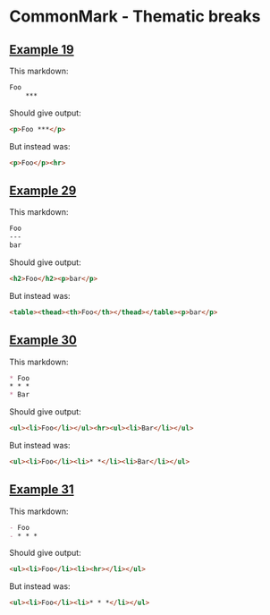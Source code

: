 # CommonMark - Thematic breaks

## [Example 19](https://spec.commonmark.org/0.29/#example-19)

This markdown:

````````````markdown
Foo
    ***

````````````

Should give output:

````````````html
<p>Foo ***</p>
````````````

But instead was:

````````````html
<p>Foo</p><hr>
````````````
## [Example 29](https://spec.commonmark.org/0.29/#example-29)

This markdown:

````````````markdown
Foo
---
bar

````````````

Should give output:

````````````html
<h2>Foo</h2><p>bar</p>
````````````

But instead was:

````````````html
<table><thead><th>Foo</th></thead></table><p>bar</p>
````````````
## [Example 30](https://spec.commonmark.org/0.29/#example-30)

This markdown:

````````````markdown
* Foo
* * *
* Bar

````````````

Should give output:

````````````html
<ul><li>Foo</li></ul><hr><ul><li>Bar</li></ul>
````````````

But instead was:

````````````html
<ul><li>Foo</li><li>* *</li><li>Bar</li></ul>
````````````
## [Example 31](https://spec.commonmark.org/0.29/#example-31)

This markdown:

````````````markdown
- Foo
- * * *

````````````

Should give output:

````````````html
<ul><li>Foo</li><li><hr></li></ul>
````````````

But instead was:

````````````html
<ul><li>Foo</li><li>* * *</li></ul>
````````````

